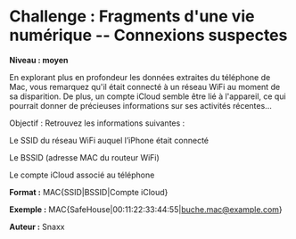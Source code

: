# Challenge : Fragments d'une vie numérique -- Connexions suspectes

**Niveau : moyen**

En explorant plus en profondeur les données extraites du téléphone de Mac, vous remarquez qu'il était connecté à un réseau WiFi au moment de sa disparition.
De plus, un compte iCloud semble être lié à l'appareil, ce qui pourrait donner de précieuses informations sur ses activités récentes...

Objectif : Retrouvez les informations suivantes : 

Le SSID du réseau WiFi auquel l’iPhone était connecté 

Le BSSID (adresse MAC du routeur WiFi) 

Le compte iCloud associé au téléphone 

**Format :** MAC{SSID|BSSID|Compte iCloud}

**Exemple :** MAC{SafeHouse|00:11:22:33:44:55|buche.mac@example.com}

**Auteur :** Snaxx